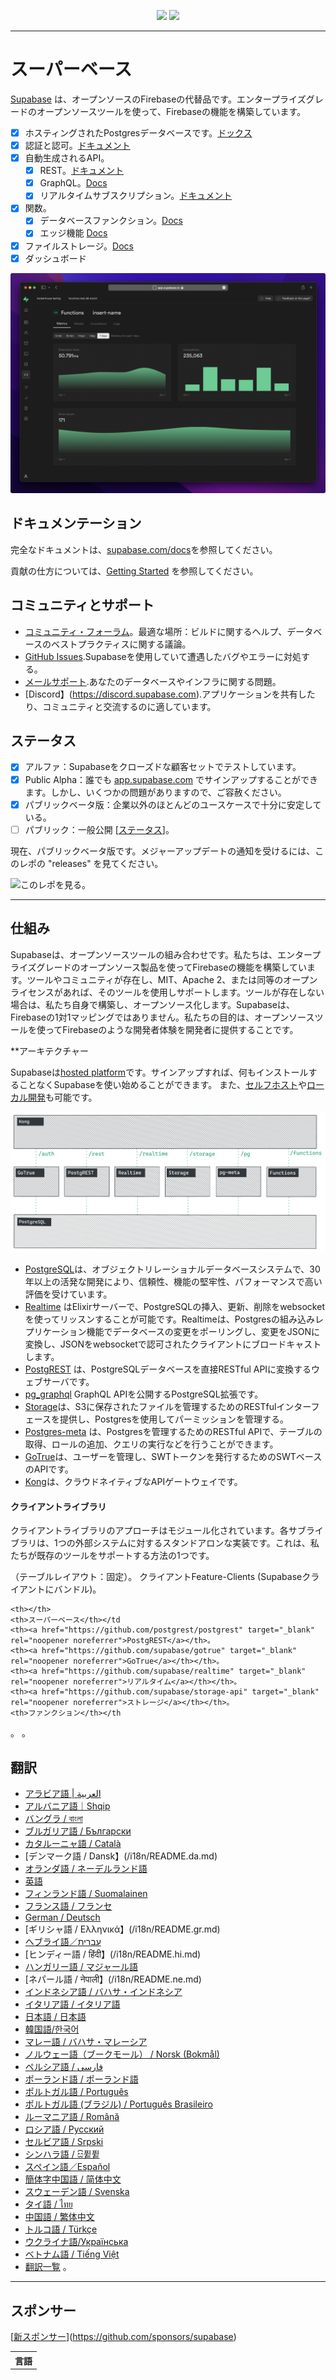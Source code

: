 <p align="center">
<img src="https://user-images.githubusercontent.com/8291514/213727234-cda046d6-28c6-491a-b284-b86c5cede25d.png#gh-light-mode-only">
<img src="https://user-images.githubusercontent.com/8291514/213727225-56186826-bee8-43b5-9b15-86e839d89393.png#gh-dark-mode-only">
</p>

---

# スーパーベース

[Supabase](https://supabase.com) は、オープンソースのFirebaseの代替品です。エンタープライズグレードのオープンソースツールを使って、Firebaseの機能を構築しています。

- [x] ホスティングされたPostgresデータベースです。[ドックス](https://supabase.com/docs/guides/database)
- [x] 認証と認可。[ドキュメント](https://supabase.com/docs/guides/auth)
- [x] 自動生成されるAPI。
  - [x] REST。[ドキュメント](https://supabase.com/docs/guides/database/api#rest-api)
  - [x] GraphQL。[Docs](https://supabase.com/docs/guides/database/api#graphql-api)
  - [x] リアルタイムサブスクリプション。[ドキュメント](https://supabase.com/docs/guides/database/api#realtime-api)
- [x] 関数。
  - [x] データベースファンクション。[Docs](https://supabase.com/docs/guides/database/functions)
  - [x] エッジ機能 [Docs](https://supabase.com/docs/guides/functions)
- [x] ファイルストレージ。[Docs](https://supabase.com/docs/guides/storage)
- [x] ダッシュボード

![スーパーベースダッシュボード](https://raw.githubusercontent.com/supabase/supabase/master/apps/www/public/images/github/supabase-dashboard.png)

## ドキュメンテーション

完全なドキュメントは、[supabase.com/docs](https://supabase.com/docs)を参照してください。

貢献の仕方については、[Getting Started](./DEVELOPERS.md) を参照してください。

## コミュニティとサポート

- [コミュニティ・フォーラム](https://github.com/supabase/supabase/discussions)。最適な場所：ビルドに関するヘルプ、データベースのベストプラクティスに関する議論。
- [GitHub Issues](https://github.com/supabase/supabase/issues).Supabaseを使用していて遭遇したバグやエラーに対処する。
- [メールサポート](https://supabase.com/docs/support#business-support).あなたのデータベースやインフラに関する問題。
- [Discord】(https://discord.supabase.com).アプリケーションを共有したり、コミュニティと交流するのに適しています。

## ステータス

- [x] アルファ：Supabaseをクローズドな顧客セットでテストしています。
- [x] Public Alpha：誰でも [app.supabase.com](https://app.supabase.com) でサインアップすることができます。しかし、いくつかの問題がありますので、ご容赦ください。
- [x] パブリックベータ版：企業以外のほとんどのユースケースで十分に安定している。
- [ ] パブリック：一般公開 [[ステータス](https://supabase.com/docs/guides/getting-started/features#feature-status)]。

現在、パブリックベータ版です。メジャーアップデートの通知を受けるには、このレポの "releases" を見てください。

<kbd><img src="https://raw.githubusercontent.com/supabase/supabase/d5f7f413ab356dc1a92075cb3cee4e40a957d5b1/web/static/watch-repo.gif" alt="このレポを見る"/></kbd>。

---

## 仕組み

Supabaseは、オープンソースツールの組み合わせです。私たちは、エンタープライズグレードのオープンソース製品を使ってFirebaseの機能を構築しています。ツールやコミュニティが存在し、MIT、Apache 2、または同等のオープンライセンスがあれば、そのツールを使用しサポートします。ツールが存在しない場合は、私たち自身で構築し、オープンソース化します。Supabaseは、Firebaseの1対1マッピングではありません。私たちの目的は、オープンソースツールを使ってFirebaseのような開発者体験を開発者に提供することです。

**アーキテクチャー

Supabaseは[hosted platform](https://app.supabase.com)です。サインアップすれば、何もインストールすることなくSupabaseを使い始めることができます。
また、[セルフホスト](https://supabase.com/docs/guides/hosting/overview)や[ローカル開発](https://supabase.com/docs/guides/local-development)も可能です。

![アーキテクチャ](https://github.com/supabase/supabase/blob/master/apps/docs/public/img/supabase-architecture.png)

- [PostgreSQL](https://www.postgresql.org/)は、オブジェクトリレーショナルデータベースシステムで、30年以上の活発な開発により、信頼性、機能の堅牢性、パフォーマンスで高い評価を受けています。
- [Realtime](https://github.com/supabase/realtime) はElixirサーバーで、PostgreSQLの挿入、更新、削除をwebsocketを使ってリッスンすることが可能です。Realtimeは、Postgresの組み込みレプリケーション機能でデータベースの変更をポーリングし、変更をJSONに変換し、JSONをwebsocketで認可されたクライアントにブロードキャストします。
- [PostgREST](http://postgrest.org/) は、PostgreSQLデータベースを直接RESTful APIに変換するウェブサーバです。
- [pg_graphql](http://github.com/supabase/pg_graphql/) GraphQL APIを公開するPostgreSQL拡張です。
- [Storage](https://github.com/supabase/storage-api)は、S3に保存されたファイルを管理するためのRESTfulインターフェースを提供し、Postgresを使用してパーミッションを管理する。
- [Postgres-meta](https://github.com/supabase/postgres-meta) は、Postgresを管理するためのRESTful APIで、テーブルの取得、ロールの追加、クエリの実行などを行うことができます。
- [GoTrue](https://github.com/netlify/gotrue)は、ユーザーを管理し、SWTトークンを発行するためのSWTベースのAPIです。
- [Kong](https://github.com/Kong/kong)は、クラウドネイティブなAPIゲートウェイです。

#### クライアントライブラリ

クライアントライブラリのアプローチはモジュール化されています。各サブライブラリは、1つの外部システムに対するスタンドアロンな実装です。これは、私たちが既存のツールをサポートする方法の1つです。

<table style="table-layout:fixed; white-space: nowrap;">（テーブルレイアウト：固定）。
  <tr>
    <th>言語</th></th
    <th>クライアント</th></th
    <th colspan="5">Feature-Clients (Supabaseクライアントにバンドル)</th></th>。
  </tr>
  
    <th></th>
    <th>スーパーベース</th></td
    <th><a href="https://github.com/postgrest/postgrest" target="_blank" rel="noopener noreferrer">PostgREST</a></th>。
    <th><a href="https://github.com/supabase/gotrue" target="_blank" rel="noopener noreferrer">GoTrue</a></th></th>。
    <th><a href="https://github.com/supabase/realtime" target="_blank" rel="noopener noreferrer">リアルタイム</a></th></th>。
    <th><a href="https://github.com/supabase/storage-api" target="_blank" rel="noopener noreferrer">ストレージ</a></th></th>。
    <th>ファンクション</th></th
  </tr>
  <!-- 新しい行のテンプレート -->
  <!-- START ROW
  
    <td>lang</td>
    <td><a href="https://github.com/supabase-community/supabase-lang" target="_blank" rel="noopener noreferrer">supabase-lang</a></td>
    <td><a href="https://github.com/supabase-community/postgrest-lang" target="_blank" rel="noopener noreferrer">postgrest-lang</a></td></td>。
    <td><a href="https://github.com/supabase-community/gotrue-lang" target="_blank" rel="noopener noreferrer">gotrue-lang</a></td></td>。
    <td><a href="https://github.com/supabase-community/realtime-lang" target="_blank" rel="noopener noreferrer">realtime-lang</a></td>
    <td><a href="https://github.com/supabase-community/storage-lang" target="_blank" rel="noopener noreferrer">ストレージ関連</a></td></a></td>。
  </tr>
  行を終了します。
  <th colspan="7">⚡️ 公式 ⚡️</th>
  
    <td>JavaScript（TypeScript）</td>。
    <td><a href="https://github.com/supabase/supabase-js" target="_blank" rel="noopener noreferrer">supabase-js</a></td>
    <td><a href="https://github.com/supabase/postgrest-js" target="_blank" rel="noopener noreferrer">postgrest-js</a></td>。
    <td><a href="https://github.com/supabase/gotrue-js" target="_blank" rel="noopener noreferrer">gotrue-js</a></td>。
    <td><a href="https://github.com/supabase/realtime-js" target="_blank" rel="noopener noreferrer">realtime-js</a></td>
    <td><a href="https://github.com/supabase/storage-js" target="_blank" rel="noopener noreferrer">storage-js</a></td>。
    <td><a href="https://github.com/supabase/functions-js" target="_blank" rel="noopener noreferrer">functions-js</a></td>。
  </td> </tr> </table
    
    <td>フラッター</td
    <td><a href="https://github.com/supabase/supabase-flutter" target="_blank" rel="noopener noreferrer">supabase-flutter</a></td>
    <td><a href="https://github.com/supabase/postgrest-dart" target="_blank" rel="noopener noreferrer">postgrest-dart</a></td>
    <td><a href="https://github.com/supabase/gotrue-dart" target="_blank" rel="noopener noreferrer">ゴトルエダーツ</a></td></td
    <td><a href="https://github.com/supabase/realtime-dart" target="_blank" rel="noopener noreferrer">realtime-dart</a></td>
    <td><a href="https://github.com/supabase/storage-dart" target="_blank" rel="noopener noreferrer">storage-dart</a></td>
    <td><a href="https://github.com/supabase/functions-dart" target="_blank" rel="noopener noreferrer">functions-dart</a></td> <td><a href="https://github.com/supabase/functions-dart" target="_blank" rel="noopener noreferrer">functions-dart</a></td>
  </td> </tr> <td
  <th colspan="7">💚コミュニティ💚</th></td
  
    <td>C#</td>
    <td><a href="https://github.com/supabase-community/supabase-csharp" target="_blank" rel="noopener noreferrer">supabase-charp</a></td>
    <td><a href="https://github.com/supabase-community/postgrest-csharp" target="_blank" rel="noopener noreferrer">postgrest-csharp</a></td></td>。
    <td><a href="https://github.com/supabase-community/gotrue-csharp" target="_blank" rel="noopener noreferrer">ゴトクシャープ</a></td></td
    <td><a href="https://github.com/supabase-community/realtime-csharp" target="_blank" rel="noopener noreferrer">realtime-csharp</a></td>
    <td><a href="https://github.com/supabase-community/storage-csharp" target="_blank" rel="noopener noreferrer">ストレージ-シャープ</a></td>。
    <td><a href="https://github.com/supabase-community/functions-csharp" target="_blank" rel="noopener noreferrer">functions-csharp</a></td> <td><a href="https://github.com/supabase-community/functions-csharp" target="_blank" rel="noopener noreferrer">functions-csharp</a></td>
  </td> </tr> </table
  </td> </tr> <td>Go
    <td>ゴー</td></td></td></td></td></td></td
    <td>-</td> <td>-</td>
    <td><a href="https://github.com/supabase-community/postgrest-go" target="_blank" rel="noopener noreferrer">postgrest-go</a></td>
    <td><a href="https://github.com/supabase-community/gotrue-go" target="_blank" rel="noopener noreferrer">ゴットル号</a></td></td
    <td>-</td>
    <td><a href="https://github.com/supabase-community/storage-go" target="_blank" rel="noopener noreferrer">ストレージ-go</a></td></td
    <td><a href="https://github.com/supabase-community/functions-go" target="_blank" rel="noopener noreferrer">functions-go</a></td> <td><a href="https://github.com/supabase-community/functions-go" target="_blank" rel="noopener noreferrer">functions-go</a></td>
  </td> </tr> </table
  
    <td>Java</td>の場合
    <td>-</td> <td>-</td>
    <td>-</td> <td>-</td> <td>-</td
    <td><a href="https://github.com/supabase-community/gotrue-java" target="_blank" rel="noopener noreferrer">gotrue-java</a></td>.
    <td>-</td>
    <td><a href="https://github.com/supabase-community/storage-java" target="_blank" rel="noopener noreferrer">storage-java</a></td>。
    <td>-</td> <td>-</td> <td>-</td
  </td> </tr> </table
  
    <td>Kotlin(コトリン)</td></td
    <td><a href="https://github.com/supabase-community/supabase-kt" target="_blank" rel="noopener noreferrer">supabase-kt</a></td>
    <td><a href="https://github.com/supabase-community/supabase-kt/tree/master/Postgrest" target="_blank" rel="noopener noreferrer">postgrest-kt</a></td></td>。
    <td><a href="https://github.com/supabase-community/supabase-kt/tree/master/GoTrue" target="_blank" rel="noopener noreferrer">ゴトルエ-kt</a></td>。
    <td><a href="https://github.com/supabase-community/supabase-kt/tree/master/Realtime" target="_blank" rel="noopener noreferrer">realtime-kt</a></td> <td><a href="https://github.com/supabase-community/supabase-kt/tree/master/Realtime" target="_blank" rel="noopener noreferrer">realtime-kt</a></td>
    <td><a href="https://github.com/supabase-community/supabase-kt/tree/master/Storage" target="_blank" rel="noopener noreferrer">ストレージ-kt</a></td></td>。
    <td><a href="https://github.com/supabase-community/supabase-kt/tree/master/Functions" target="_blank" rel="noopener noreferrer">functions-kt</a></td>
  </td> </tr> </table
  </tr> <td>Python
    <td>Python</td>（パイソン）</td>。
    <td><a href="https://github.com/supabase-community/supabase-py" target="_blank" rel="noopener noreferrer">supabase-py</a></td>
    <td><a href="https://github.com/supabase-community/postgrest-py" target="_blank" rel="noopener noreferrer">postgrest-py</a></td>。
    <td><a href="https://github.com/supabase-community/gotrue-py" target="_blank" rel="noopener noreferrer">gotrue-py</a></td>。
    <td><a href="https://github.com/supabase-community/realtime-py" target="_blank" rel="noopener noreferrer">リアルタイムのパイ</a></td>。
    <td><a href="https://github.com/supabase-community/storage-py" target="_blank" rel="noopener noreferrer">storage-py</a></td>。
    <td><a href="https://github.com/supabase-community/functions-py" target="_blank" rel="noopener noreferrer">functions-py</a></td>。
  </tr>
  </td> </tr> <td>Ruby
    <td>Ruby</td>（ルビー）</td
    <td><a href="https://github.com/supabase-community/supabase-rb" target="_blank" rel="noopener noreferrer">supabase-rb</a></td>
    <td><a href="https://github.com/supabase-community/postgrest-rb" target="_blank" rel="noopener noreferrer">postgrest-rb</a></td>。
    <td>-</td> <td>-</td> <td>-</td
    <td>-</td> <td>-</td> <td>-</td> <td>-</td
    <td>-</td> <td>-</td> <td>-</td> <td>-</td
    <td>-</td> <td>-</td> <td>-</td> <td>-</td
  </td> </tr><tr
  
    <td>ラスト</td
    <td>-</td> </tr> <td>-</td
    <td><a href="https://github.com/supabase-community/postgrest-rs" target="_blank" rel="noopener noreferrer">postgrest-rs</a></td>
    <td>-</td> <td>-</td> <td>-</td
    <td>-</td> <td>-</td> <td>-</td> <td>-</td
    <td>-</td> <td>-</td> <td>-</td> <td>-</td
    <td>-</td> <td>-</td> <td>-</td> <td>-</td
  </td> </tr><tr
  
    <td>スウィフト</td></td
    <td><a href="https://github.com/supabase-community/supabase-swift" target="_blank" rel="noopener noreferrer">supabase-swift</a></td>
    <td><a href="https://github.com/supabase-community/postgrest-swift" target="_blank" rel="noopener noreferrer">postgrest-swift</a></td>。
    <td><a href="https://github.com/supabase-community/gotrue-swift" target="_blank" rel="noopener noreferrer">ゴットルースイフト</a></td></td
    <td><a href="https://github.com/supabase-community/realtime-swift" target="_blank" rel="noopener noreferrer">リアルタイムシフト</a></td></td
    <td><a href="https://github.com/supabase-community/storage-swift" target="_blank" rel="noopener noreferrer">storage-swift</a></td>。
    <td><a href="https://github.com/supabase-community/functions-swift" target="_blank" rel="noopener noreferrer">functions-swift</a></td>。
  </td> </tr> </table
  
    <td>Godotエンジン（GDScript）</td
    <td><a href="https://github.com/supabase-community/godot-engine.supabase" target="_blank" rel="noopener noreferrer">supabase-gdscript</a></td>
    <td><a href="https://github.com/supabase-community/postgrest-gdscript" target="_blank" rel="noopener noreferrer">postgrest-gdscript</a></td></td>。
    <td><a href="https://github.com/supabase-community/gotrue-gdscript" target="_blank" rel="noopener noreferrer">gotrue-gdscript</a></td>。
    <td><a href="https://github.com/supabase-community/realtime-gdscript" target="_blank" rel="noopener noreferrer">realtime-gdscript</a></td>
    <td><a href="https://github.com/supabase-community/storage-gdscript" target="_blank" rel="noopener noreferrer">storage-gdscript</a></td></td>。
    <td><a href="https://github.com/supabase-community/functions-gdscript" target="_blank" rel="noopener noreferrer">functions-gdscript</a></td>。
  </td> </tr>
</td> </tr> </table

<!--- 他の言語に翻訳する場合は、このリストを削除してください、複数のファイルで更新し続けるのは大変です-->。
<!--- 翻訳ファイルのリストへのリンクだけは残しておく-->。

## 翻訳

- [アラビア語 | العربية](/i18n/README.ar.md)
- [アルバニア語｜Shqip](/i18n/README.sq.md)
- [バングラ / বাংলা](/i18n/README.bn.md)
- [ブルガリア語 / Български](/i18n/README.bg.md)
- [カタルーニャ語 / Català](/i18n/README.ca.md)
- [デンマーク語 / Dansk】(/i18n/README.da.md)
- [オランダ語 / ネーデルランド語](/i18n/README.nl.md)
- [英語](https://github.com/supabase/supabase)
- [フィンランド語 / Suomalainen](/i18n/README.fi.md)
- [フランス語 / フランセ](/i18n/README.fr.md)
- [German / Deutsch](/i18n/README.de.md)
- [ギリシャ語 / Ελληνικά】(/i18n/README.gr.md)
- [ヘブライ語／עברית](/i18n/README.he.md)
- [ヒンディー語 / हिंदी】(/i18n/README.hi.md)
- [ハンガリー語 / マジャール語](/i18n/README.hu.md)
- [ネパール語 / नेपाली】(/i18n/README.ne.md)
- [インドネシア語 / バハサ・インドネシア](/i18n/README.id.md)
- [イタリア語 / イタリア語](/i18n/README.it.md)
- [日本語 / 日本語](/i18n/README.jp.md)
- [韓国語/한국어](/i18n/README.ko.md)
- [マレー語 / バハサ・マレーシア](/i18n/README.ms.md)
- [ノルウェー語（ブークモール） / Norsk (Bokmål)](/i18n/README.nb-no.md)
- [ペルシア語 / فارسی](/i18n/README.fa.md)
- [ポーランド語 / ポーランド語](/i18n/README.pl.md)
- [ポルトガル語 / Português](/i18n/README.pt.md)
- [ポルトガル語 (ブラジル) / Português Brasileiro](/i18n/README.pt-br.md)
- [ルーマニア語 / Română](/i18n/README.ro.md)
- [ロシア語 / Pусский](/i18n/README.ru.md)
- [セルビア語 / Srpski](/i18n/README.sr.md)
- [シンハラ語 / සි퓥퓥](/i18n/README.si.md)
- [スペイン語／Español](/i18n/README.es.md)
- [簡体字中国語 / 简体中文](/i18n/README.zh-cn.md)
- [スウェーデン語 / Svenska](/i18n/README.sv.md)
- [タイ語 / ไทย](/i18n/README.th.md)
- [中国語 / 繁体中文](/i18n/README.zh-tw.md)
- [トルコ語 / Türkçe](/i18n/README.tr.md)
- [ウクライナ語/Українська](/i18n/README.uk.md)
- [ベトナム語 / Tiếng Việt](/i18n/README.vi-vn.md)
- [翻訳一覧](/i18n/languages.md) <!--- これだけは残しておいてください -->。

---

## スポンサー

[[新スポンサー](https://user-images.githubusercontent.com/10214025/90518111-e74bbb00-e198-11ea-8f88-c9e3c1aa4b5b.png)](https://github.com/sponsors/supabase)